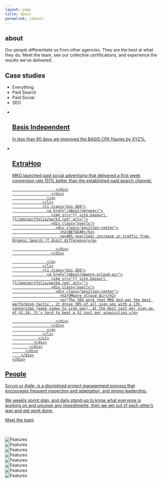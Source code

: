 ```yaml
---
layout: page
title: about
permalink: /about/
---
```


<section id="global-header">
  <div class="container">
    <div class="row">
      <div class="col-md-12">
        <div class="block">
          <h1>about</h1>
          <p>Our people differentiate us from other agencies. They are the best at what they do. Meet the team, see our collective certifications, and experience the results we've delivered.</p>
        </div>
      </div>
    </div>
  </div>
</section>

<section id="portfolio-work">
    <div class="container">
        <div class="row">
          <div class="col-md-12">
            <div class="block">
              <h2>Case studies</h2>
              <div class="portfolio-menu">
                <ul>
                    <li class="filter" data-filter="all">Everything</li>
                    <li class="filter" data-filter=".PaidSearch">Paid Search</li>
                    <li class="filter" data-filter=".PaidSocial">Paid Social</li>
                    <li class="filter" data-filter=".SEO">SEO</li>
                </ul>
              </div>
              <div class="portfolio-contant">
                <ul id="portfolio-contant-active">
                    <li class="mix PaidSearch">
                      <a href="{{ site.baseurl }}/about/basis/">
                        <img src="{{ site.baseurl }}/img/portfolio/work1.jpg" alt="">
                        <div class="overly">
                          <div class="position-center">
                            <h2>Basis Independent</h2>
                            <p>In less than 90 days we improved the BASIS CPA figures by XYZ%.</p>
                          </div>
                        </div>
                      </a>
                  </li>
                  <li class="mix PaidSocial">
                    <a href="{{ site.baseurl }}/about/extrahop/">
                      <img src="{{ site.baseurl }}/img/portfolio/work2.jpg" alt="">
                      <div class="overly">
                        <div class="position-center">
                          <h2>ExtraHop</h2>
                          <p>MKG launched paid social advertising that delivered a first week conversion rate 151% better than the established paid search channel.
</p>

                        </div>
                      </div>
                    </a>
                  </li>
                  <li class="mix SEO">
                    <a href="/about/netgear/">
                      <img src="{{ site.baseurl }}/img/portfolio/work3.jpg" alt="">
                      <div class="overly">
                        <div class="position-center">
                          <h2>NETGEAR</h2>
                          <p>46% year/year increase in traffic from Organic Search (7 digit difference)</p>

                        </div>
                      </div>

                    </a>
                  </li>
                  <li class="mix SEO">
                    <a href="/about/vmware-vcloud-air">
                      <img src="{{ site.baseurl }}/img/portfolio/work4.jpg" alt="">
                      <div class="overly">
                        <div class="position-center">
                          <h2>VMware vCloud Air</h2>
                          <p>"The SEO work that MKG did was the best performing tactic - it drove 30% of all sign ups with a 13% conversion (page views to sign ups), at the best cost per sign up of $2.34. It's hard to beat a $2 cost per acquisition.</p>

                        </div>
                      </div>
                    </a>
                  </li>
                </ul>
              </div>
            </div>
          </div>
        </div>
    </div>
</section>

<section id="feature" class="people">
  <div class="container">
    <div class="row">
      <div class="col-md-6">
        <h2>People</h2>
        <p>Scrum or Agile, is a disciplined project management process that encourages frequent inspection and adaptation, and strong leadership.</p>
        <p>We weekly sprint plan, and daily stand-up to know what everyone is working on and uncover any impediments, then we get out of each other’s way and get work done.</p>
        <a href="/mkg-difference" class="btn btn-view-works">Meet the team</a>
      </div>
    </div>
  </div>
</section>

<section id="certification-logo-section">
  <div class="container">
    <div class="row">
      <div class="col-md-12">
        <div class="block">
          <h2></h2>
          <p></p>
          <br>
          <div id="clients-logo" class="owl-carousel">
            <div class="clients-logo-img">
              <img src="{{ site.baseurl }}/img/certifications/google-certified-partner-premier.jpg" alt="Features">
            </div>
            <div class="clients-logo-img">
              <img src="{{ site.baseurl }}/img/certifications/google-certified-partner.jpg" alt="Features">
            </div>
            <div class="clients-logo-img">
              <img src="{{ site.baseurl }}/img/certifications/google-certified-partner-analytics.jpg" alt="Features">
            </div>
            <div class="clients-logo-img">
              <img src="{{ site.baseurl }}/img/certifications/google-certified-partner-gtm.jpg" alt="Features">
            </div>
            <div class="clients-logo-img">
              <img src="{{ site.baseurl }}/img/certifications/google-qualified-individual-analytics.jpg" alt="Features">
            </div>
            <div class="clients-logo-img">
              <img src="{{ site.baseurl }}/img/certifications/acquisio.jpg" alt="Features">
            </div>
            <div class="clients-logo-img">
              <img src="{{ site.baseurl }}/img/certifications/facebook-marketing-partner.jpg" alt="Features">
            </div>
            <div class="clients-logo-img">
              <img src="{{ site.baseurl }}/img/certifications/marketo.jpg" alt="Features">
            </div>
          </div>
        </div>
      </div>
    </div>
  </div>
</section>
